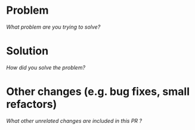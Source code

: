 
# Problem

_What problem are you trying to solve?_

# Solution

_How did you solve the problem?_

# Other changes (e.g. bug fixes, small refactors)

_What other unrelated changes are included in this PR ?_
